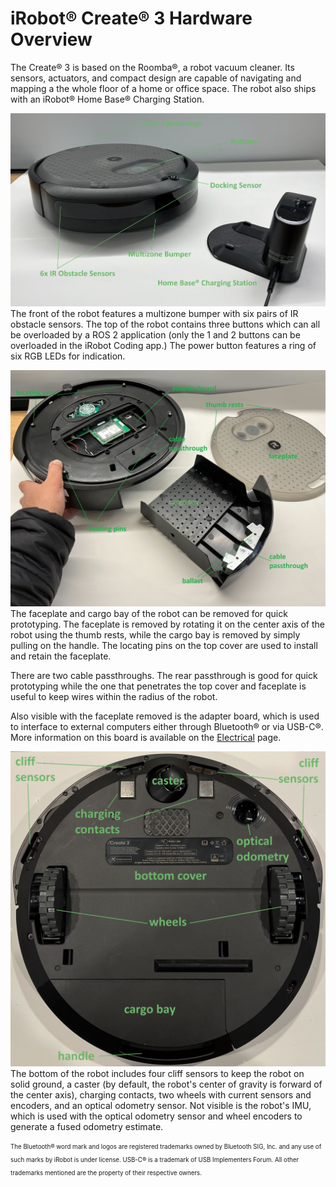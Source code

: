 # iRobot® Create® 3 Hardware Overview
The Create® 3 is based on the Roomba®, a robot vacuum cleaner. Its sensors, actuators, and compact design are capable of navigating and mapping a the whole floor of a home or office space. The robot also ships with an iRobot® Home Base® Charging Station.

![Create® 3 from its above-front-right, next to its dock.](data/front_iso.jpg "Robot Front")
The front of the robot features a multizone bumper with six pairs of IR obstacle sensors. The top of the robot contains three buttons which can all be overloaded by a ROS 2 application (only the 1 and 2 buttons can be overloaded in the iRobot Coding app.) The power button features a ring of six RGB LEDs for indication.

![Create® 3 from its above-rear-left, with the top cover and cargo bay removed.](data/rear_iso.jpg "Robot Rear")
The faceplate and cargo bay of the robot can be removed for quick prototyping. The faceplate is removed by rotating it on the center axis of the robot using the thumb rests, while the cargo bay is removed by simply pulling on the handle. The locating pins on the top cover are used to install and retain the faceplate.

There are two cable passthroughs. The rear passthrough is good for quick prototyping while the one that penetrates the top cover and faceplate is useful to keep wires within the radius of the robot.

Also visible with the faceplate removed is the adapter board, which is used to interface to external computers either through Bluetooth® or via USB-C®. More information on this board is available on the [Electrical](../electrical/) page.

![Create® 3 from a bottom view, with the cargo bay removed.](data/bottom.jpg "Robot Bottom")
The bottom of the robot includes four cliff sensors to keep the robot on solid ground, a caster (by default, the robot's center of gravity is forward of the center axis), charging contacts, two wheels with current sensors and encoders, and an optical odometry sensor. Not visible is the robot's IMU, which is used with the optical odometry sensor and wheel encoders to generate a fused odometry estimate.

<sub><sup>The Bluetooth® word mark and logos are registered trademarks owned by Bluetooth SIG, Inc. and any use of such marks by iRobot is under license. USB-C® is a trademark of USB Implementers Forum. All other trademarks mentioned are the property of their respective owners.</sup></sub>
